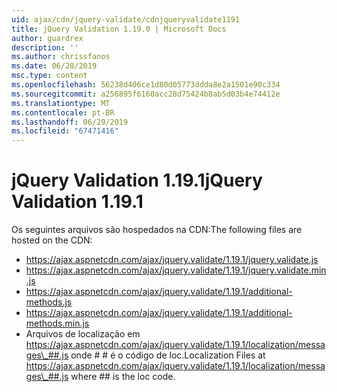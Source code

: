 ```yaml
---
uid: ajax/cdn/jquery-validate/cdnjqueryvalidate1191
title: jQuery Validation 1.19.0 | Microsoft Docs
author: guardrex
description: ''
ms.author: chrissfanos
ms.date: 06/28/2019
msc.type: content
ms.openlocfilehash: 56238d406ce1d80d05773ddda8e2a1501e90c334
ms.sourcegitcommit: a256895f6160acc28d75424b8ab5d03b4e74412e
ms.translationtype: MT
ms.contentlocale: pt-BR
ms.lasthandoff: 06/29/2019
ms.locfileid: "67471416"
---
```

# <a name="jquery-validation-1191"></a><span data-ttu-id="1b2d4-102">jQuery Validation 1.19.1</span><span class="sxs-lookup"><span data-stu-id="1b2d4-102">jQuery Validation 1.19.1</span></span>

<span data-ttu-id="1b2d4-103">Os seguintes arquivos são hospedados na CDN:</span><span class="sxs-lookup"><span data-stu-id="1b2d4-103">The following files are hosted on the CDN:</span></span>

- https://ajax.aspnetcdn.com/ajax/jquery.validate/1.19.1/jquery.validate.js
- https://ajax.aspnetcdn.com/ajax/jquery.validate/1.19.1/jquery.validate.min.js
- https://ajax.aspnetcdn.com/ajax/jquery.validate/1.19.1/additional-methods.js
- https://ajax.aspnetcdn.com/ajax/jquery.validate/1.19.1/additional-methods.min.js
- <span data-ttu-id="1b2d4-104">Arquivos de localização em https://ajax.aspnetcdn.com/ajax/jquery.validate/1.19.1/localization/messages\_##.js onde # # é o código de loc.</span><span class="sxs-lookup"><span data-stu-id="1b2d4-104">Localization Files at https://ajax.aspnetcdn.com/ajax/jquery.validate/1.19.1/localization/messages\_##.js where ## is the loc code.</span></span>
